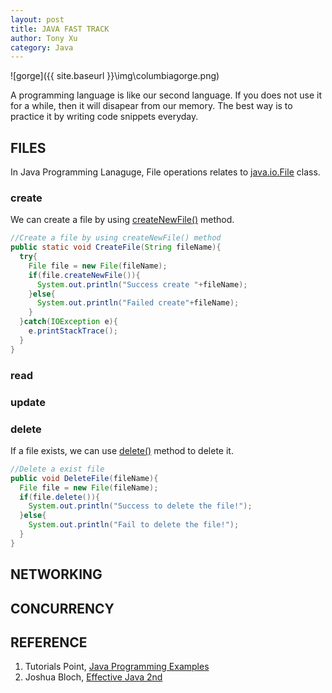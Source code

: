 ```yaml
---
layout: post
title: JAVA FAST TRACK
author: Tony Xu
category: Java
---
```

![gorge]({{ site.baseurl }}\img\columbiagorge.png)

A programming language is like our second language. If you does not use it for
a while, then it will disapear from our memory. The best way is to
practice it by writing code snippets everyday.


<!--description-->

## FILES

In Java Programming Lanaguge, File operations relates to
[java.io.File](https://docs.oracle.com/javase/7/docs/api/java/io/File.html)
class.

### create

We can create a file by using
[createNewFile()](https://docs.oracle.com/javase/7/docs/api/java/io/File.html#createNewFile())
method.

```java
//Create a file by using createNewFile() method
public static void CreateFile(String fileName){
  try{
    File file = new File(fileName);
    if(file.createNewFile()){
      System.out.println("Success create "+fileName);
    }else{
      System.out.println("Failed create"+fileName);
    }
  }catch(IOException e){
    e.printStackTrace();
  }
}
```

### read



### update

### delete

If a file exists, we can use [delete()](https://docs.oracle.com/javase/7/docs/api/java/io/File.html#delete())
method to delete it.

```java
//Delete a exist file
public void DeleteFile(fileName){
  File file = new File(fileName);
  if(file.delete()){
    System.out.println("Success to delete the file!");
  }else{
    System.out.println("Fail to delete the file!");
  }
}
```

## NETWORKING

## CONCURRENCY


## REFERENCE

1. Tutorials Point, [Java Programming Examples](https://www.tutorialspoint.com/javaexamples/index.htm)
2. Joshua Bloch, [Effective Java 2nd](https://www.amazon.com/Effective-Java-2nd-Joshua-Bloch/dp/0321356683)
